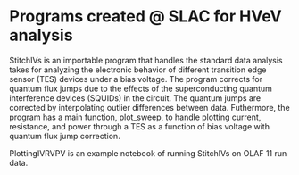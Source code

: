 # Programs created @ SLAC for HVeV analysis
StitchIVs is an importable program that handles the standard data analysis takes for analyzing the electronic behavior of different transition edge sensor (TES) devices under a bias voltage. The program corrects for quantum flux jumps due to the effects of the superconducting quantum interference devices (SQUIDs) in the circuit. The quantum jumps are corrected by interpolating outlier differences between data. 
Futhermore, the program has a main function, plot_sweep, to handle plotting current, resistance, and power through a TES as a function of bias voltage with quantum flux jump correction. 

PlottingIVRVPV is an example notebook of running StitchIVs on OLAF 11 run data.
